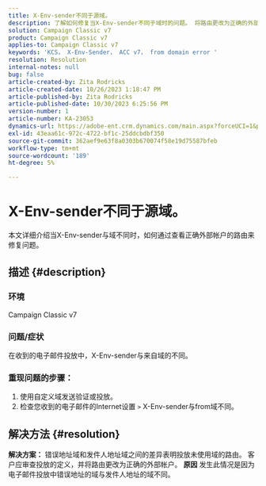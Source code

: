 ```yaml
---
title: X-Env-sender不同于源域。
description: 了解如何修复当X-Env-sender不同于域时的问题。 将路由更改为正确的外部帐户。
solution: Campaign Classic v7
product: Campaign Classic v7
applies-to: Campaign Classic v7
keywords: 'KCS， X-Env-Sender， ACC v7， from domain error '
resolution: Resolution
internal-notes: null
bug: false
article-created-by: Zita Rodricks
article-created-date: 10/26/2023 1:18:47 PM
article-published-by: Zita Rodricks
article-published-date: 10/30/2023 6:25:56 PM
version-number: 1
article-number: KA-23053
dynamics-url: https://adobe-ent.crm.dynamics.com/main.aspx?forceUCI=1&pagetype=entityrecord&etn=knowledgearticle&id=d912882f-0274-ee11-9ae7-6045bd006b4b
exl-id: 43eaa61c-972c-4722-bf1c-25ddcbdbf350
source-git-commit: 362aef9e63f8a0303b670074f58e19d75587bfeb
workflow-type: tm+mt
source-wordcount: '189'
ht-degree: 5%

---
```


# X-Env-sender不同于源域。


本文详细介绍当X-Env-sender与域不同时，如何通过查看正确外部帐户的路由来修复问题。



## 描述 {#description}


### <b>环境</b>

Campaign Classic v7



### <b>问题/症状</b>

在收到的电子邮件投放中，X-Env-sender与来自域的不同。

### <b>重现问题的步骤：</b>

1. 使用自定义域发送验证或投放。
2. 检查您收到的电子邮件的Internet设置 `>`  X-Env-sender与from域不同。



## 解决方法 {#resolution}

<b>解决方案：</b>
错误地址域和发件人地址域之间的差异表明投放未使用域的路由。 客户应审查投放的定义，并将路由更改为正确的外部帐户。
<b>原因</b>
发生此情况是因为电子邮件投放中错误地址的域与发件人地址的域不同。
